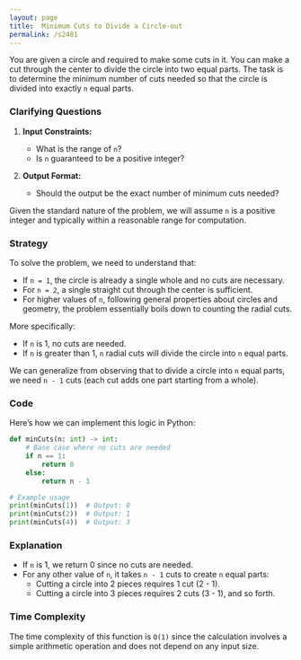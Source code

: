 ```yaml
---
layout: page
title:  Minimum Cuts to Divide a Circle-out
permalink: /s2481
---
```


You are given a circle and required to make some cuts in it. You can make a cut through the center to divide the circle into two equal parts. The task is to determine the minimum number of cuts needed so that the circle is divided into exactly `n` equal parts.

### Clarifying Questions

1. **Input Constraints:**
   - What is the range of `n`?
   - Is `n` guaranteed to be a positive integer?

2. **Output Format:**
   - Should the output be the exact number of minimum cuts needed?

Given the standard nature of the problem, we will assume `n` is a positive integer and typically within a reasonable range for computation.

### Strategy

To solve the problem, we need to understand that:
- If `n = 1`, the circle is already a single whole and no cuts are necessary.
- For `n = 2`, a single straight cut through the center is sufficient.
- For higher values of `n`, following general properties about circles and geometry, the problem essentially boils down to counting the radial cuts.

More specifically:
- If `n` is 1, no cuts are needed.
- If `n` is greater than 1, `n` radial cuts will divide the circle into `n` equal parts.

We can generalize from observing that to divide a circle into `n` equal parts, we need `n - 1` cuts (each cut adds one part starting from a whole).

### Code

Here’s how we can implement this logic in Python:

```python
def minCuts(n: int) -> int:
    # Base case where no cuts are needed
    if n == 1:
        return 0
    else:
        return n - 1

# Example usage
print(minCuts(1))  # Output: 0
print(minCuts(2))  # Output: 1
print(minCuts(4))  # Output: 3
```

### Explanation

- If `n` is 1, we return 0 since no cuts are needed.
- For any other value of `n`, it takes `n - 1` cuts to create `n` equal parts:
  - Cutting a circle into 2 pieces requires 1 cut (2 - 1).
  - Cutting a circle into 3 pieces requires 2 cuts (3 - 1), and so forth.
  
### Time Complexity

The time complexity of this function is `O(1)` since the calculation involves a simple arithmetic operation and does not depend on any input size.